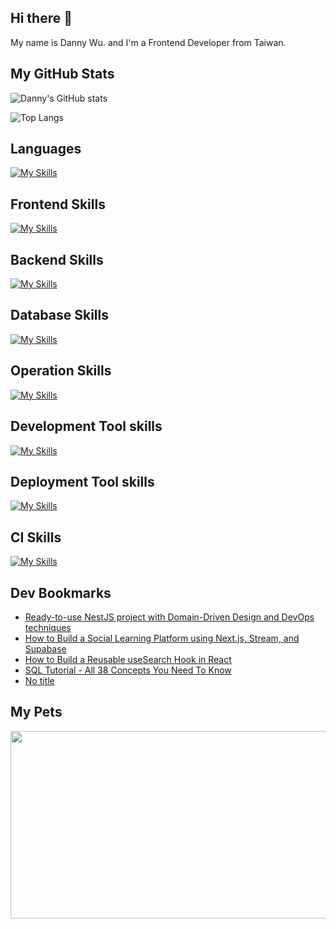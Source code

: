 
## Hi there 👋
My name is Danny Wu. and I'm a Frontend Developer from Taiwan.

## My GitHub Stats
![Danny's GitHub stats](https://github-readme-stats.vercel.app/api?username=danny101201&show_icons=true&count_private=true&theme=react)

![Top Langs](https://github-readme-stats.vercel.app/api/top-langs/?username=danny101201&layout=compact&theme=react)


## Languages
[![My Skills](https://skillicons.dev/icons?i=js,html,css,ts,react,nodejs)](https://skillicons.dev)

## Frontend Skills

[![My Skills](https://skillicons.dev/icons?i=react,materialui,tailwind,sass,bootstrap,redux,vite,nextjs)](https://skillicons.dev)

## Backend Skills

[![My Skills](https://skillicons.dev/icons?i=express,nodejs,graphql,nestjs)](https://skillicons.dev)

## Database Skills

[![My Skills](https://skillicons.dev/icons?i=mongodb,redis,mysql,postgres,prisma)](https://skillicons.dev)

## Operation Skills

[![My Skills](https://skillicons.dev/icons?i=docker,git,githubactions,linux,vim,nginx)](https://skillicons.dev)

## Development Tool skills

[![My Skills](https://skillicons.dev/icons?i=github,git,vscode,webpack)](https://skillicons.dev)

## Deployment Tool skills

[![My Skills](https://skillicons.dev/icons?i=vercel,netlify)](https://skillicons.dev)


## CI Skills

[![My Skills](https://skillicons.dev/icons?i=gitlab)](https://skillicons.dev)


## Dev Bookmarks
<!-- daily.dev BOOKMARKS:START -->
- [Ready-to-use NestJS project with Domain-Driven Design and DevOps techniques](https://app.daily.dev/posts/MxpLxDTF2?utm_source=rss&utm_medium=bookmarks&utm_campaign=NRtczkLiNqtGyKkglwy1k)
- [How to Build a Social Learning Platform using Next.js, Stream, and Supabase](https://app.daily.dev/posts/lQ5JCwLrY?utm_source=rss&utm_medium=bookmarks&utm_campaign=NRtczkLiNqtGyKkglwy1k)
- [How to Build a Reusable useSearch Hook in React](https://app.daily.dev/posts/wnGV3IfoC?utm_source=rss&utm_medium=bookmarks&utm_campaign=NRtczkLiNqtGyKkglwy1k)
- [SQL Tutorial - All 38 Concepts You Need To Know](https://app.daily.dev/posts/zh74MxQlM?utm_source=rss&utm_medium=bookmarks&utm_campaign=NRtczkLiNqtGyKkglwy1k)
- [No title](https://app.daily.dev/posts/eYWj1TfOD?utm_source=rss&utm_medium=bookmarks&utm_campaign=NRtczkLiNqtGyKkglwy1k)
<!-- daily.dev BOOKMARKS:END -->

## My Pets

<a href="https://github.com/devxb/gitanimals">
<img
  src="https://render.gitanimals.org/farms/Danny101201"
  width="600"
  height="300"
/>
</a>
